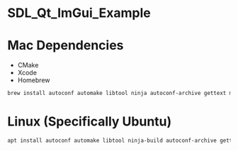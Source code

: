 # SDL_Qt_ImGui_Example


# Mac Dependencies
 - CMake
 - Xcode
 - Homebrew

```bash
brew install autoconf automake libtool ninja autoconf-archive gettext m4 pkg-config
```

# Linux (Specifically Ubuntu)

```bash
apt install autoconf automake libtool ninja-build autoconf-archive gettext m4 pkg-config bison libx11-dev libmesa-dev libxi-dev libxext-dev libx11-xcb-dev libxkbcommon-dev libxcb-xinerama0-dev
```